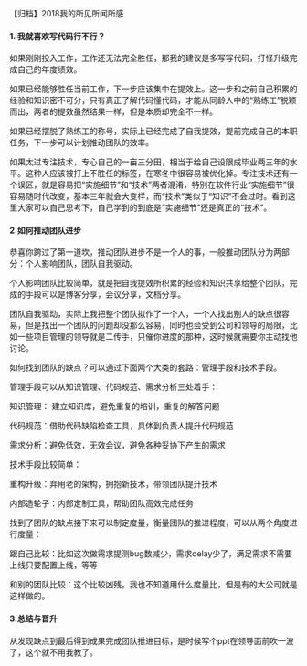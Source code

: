 【归档】2018我的所见所闻所感

#### 1. 我就喜欢写代码行不行？

如果刚刚投入工作，工作还无法完全胜任，那我的建议是多写写代码，打怪升级完成自己的年度绩效。

如果已经能够胜任当前工作，下一步应该集中在提效上。这一步和之前自己积累的经验和知识密不可分，只有真正了解代码懂代码，才能从同龄人中的“熟练工”脱颖而出，两者的提效虽然结果一样，但是本质却完全不一样。

如果已经摆脱了熟练工的称号，实际上已经完成了自我提效，提前完成自己的本职任务，下一步可以计划推动团队的效率。

如果太过专注技术，专心自己的一亩三分田，相当于给自己设限成毕业两三年的水平。这种人应该被打上不胜任的标签，在寒冬中很容易被优化掉。专注技术还有一个误区，就是容易把“实施细节”和“技术”两者混淆，特别在软件行业“实施细节”很容易随时代改变，基本三年就会大变样，而“技术”类似于“知识”不会过时。看到这里大家可以自己思考下，自己学到的到底是“实施细节”还是真正的“技术”。

#### 2.如何推动团队进步

恭喜你跨过了第一道坎，推动团队进步不是一个人的事，一般推动团队分为两部分：个人影响团队，团队自我驱动。

个人影响团队比较简单，就是把自我提效所积累的经验和知识共享给整个团队，完成的手段可以是博客分享，会议分享，文档分享。

 

团队自我驱动，实际上我把整个团队拟作了一个人，一个人找出别人的缺点很容易，但是找出一个团队的问题却没那么容易，同时也会受到公司和领导的局限，比如一些项目管理的领导就是二传手，只催你进度的那种，这时候就需要你主动找他讨论。

 

如何找到团队的缺点？可以通过下面两个大类的套路：管理手段和技术手段。

 

管理手段可以从知识管理、代码规范、需求分析三处着手：

知识管理： 建立知识库，避免重复的培训，重复的解答问题

代码规范：借助代码缺陷检查工具，具体到负责人提升代码规范

需求分析：避免低效，无效会议，避免各种妥协下产生的需求

 

技术手段比较简单：

重构升级：弃用老的架构，拥抱新技术，带领团队提升技术

内部造轮子：内部定制工具，帮助团队高效完成任务

 

找到了团队的缺点接下来可以制定度量，衡量团队的推进程度，可以从两个角度进行度量：

跟自己比较：比如这次做需求提测bug数减少，需求delay少了，满足需求不需要上线只要配置上线，等等

和别的团队比较：这个比较凶残，我也不知道用什么度量比，但是有的大公司就是这样做的。

 

#### 3.总结与晋升

从发现缺点到最后得到成果完成团队推进目标，是时候写个ppt在领导面前吹一波了，这个就不用我教了。